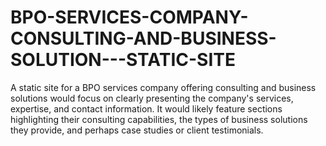 # BPO-SERVICES-COMPANY-CONSULTING-AND-BUSINESS-SOLUTION---STATIC-SITE
A static site for a BPO services company offering consulting and business solutions would focus on clearly presenting the company's services, expertise, and contact information. It would likely feature sections highlighting their consulting capabilities, the types of business solutions they provide, and perhaps case studies or client testimonials. 
